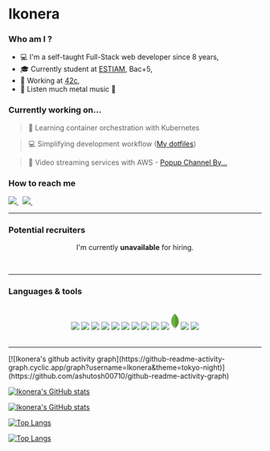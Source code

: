 <!-- **Ikonera/Ikonera** is a special repository: its README.md will appear on your profile! -->

# Ikonera

### Who am I ?
* :computer: I'm a self-taught Full-Stack web developer since 8 years,
* :mortar_board: Currently student at [ESTIAM](https://www.estiam.education/), Bac+5,
* :office: Working at [42c](https://www.42c.fr),
* :musical_note: Listen much metal music :metal:


### Currently working on...

> :rocket: Learning container orchestration with Kubernetes

> :computer: Simplifying development workflow ([My dotfiles](https://github.com/Ikonera/dotfiles))

> :office: Video streaming services with AWS - [Popup Channel By...](https://popup-channel-by.42cloud.io/)

### How to reach me

<a href="https://www.linkedin.com/in/gabriel-millet/" target="_blank">
  <img src="https://upload.wikimedia.org/wikipedia/commons/c/ca/LinkedIn_logo_initials.png" width="40pt"/>
</a>
&nbsp;
<a href="mailto:gabrielmlt@protonmail.ch" target="_blank">
  <img src="https://www.svgrepo.com/show/349484/protonmail.svg" width="40pt"/>
</a>
&nbsp;

---

### Potential recruiters

<div align="center">

  I'm currently **unavailable** for hiring.

</div>

<br />

---

### Languages & tools

<br />

<div align="center">
  <img src="https://upload.wikimedia.org/wikipedia/commons/a/a5/Archlinux-icon-crystal-64.svg" width="25pt"/>
  <img src="https://cdn.jsdelivr.net/gh/devicons/devicon/icons/git/git-original.svg" width="25pt"/>
  <img src="https://cdn.jsdelivr.net/gh/devicons/devicon/icons/bash/bash-original.svg" width="25pt"/>
  <img src="https://upload.wikimedia.org/wikipedia/commons/3/3a/Neovim-mark.svg" width="25pt"/>
  <img src="https://upload.wikimedia.org/wikipedia/commons/4/4b/Visual_Studio_Code_Insiders_1.36_icon.svg" width="25pt"/>
  <img src="https://cdn.jsdelivr.net/gh/devicons/devicon/icons/typescript/typescript-original.svg" width="25pt"/>
  <img src="https://cdn.jsdelivr.net/gh/devicons/devicon/icons/javascript/javascript-original.svg" width="25pt"/>
  <img src="https://upload.wikimedia.org/wikipedia/commons/0/0c/Nodejs.svg" width="25pt"/>
  <img src="https://upload.wikimedia.org/wikipedia/commons/8/8a/Logo_NestJS.svg" width="25pt"/>
  <img src="https://upload.wikimedia.org/wikipedia/commons/3/33/Reactjs.svg" width="25pt"/>
  <img src="https://github.com/katopz/stack-logo/blob/master/MongoDB-Leaf.svg" width="15pt"/>
  <img src="https://upload.wikimedia.org/wikipedia/commons/2/29/Postgresql_elephant.svg" width="25pt"/>
  <img src="https://cdn.jsdelivr.net/gh/devicons/devicon/icons/lua/lua-original-wordmark.svg" width="25pt"/>
</div>

<br />

---

<div>
  [![Ikonera's github activity graph](https://github-readme-activity-graph.cyclic.app/graph?username=Ikonera&theme=tokyo-night)](https://github.com/ashutosh00710/github-readme-activity-graph)
  
  [![Ikonera's GitHub stats](https://github-readme-stats.vercel.app/api?show_icons=true&username=ikonera&theme=tokyonight)](https://github.com/Ikonera#gh-dark-mode-only)

  [![Ikonera's GitHub stats](https://github-readme-stats.vercel.app/api?show_icons=true&username=ikonera&theme=vue)](https://github.com/Ikonera#gh-light-mode-only)

</div>

<div>

  [![Top Langs](https://github-readme-stats.vercel.app/api/top-langs/?username=ikonera&layout=compact&theme=tokyonight)](https://github.com/Ikonera#gh-dark-mode-only)

  [![Top Langs](https://github-readme-stats.vercel.app/api/top-langs/?username=ikonera&layout=compact&theme=vue)](https://github.com/Ikonera#gh-light-mode-only)
</div>

